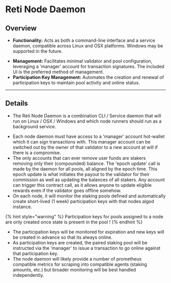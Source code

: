 # Reti Node Daemon

## Overview

* **Functionality:** Acts as both a command-line interface and a service daemon, compatible across Linux and OSX platforms. Windows may be supported in the future.

<!-- Here it says Windows MAY be supported in the future -->

* **Management:** Facilitates minimal validator and pool configuration, leveraging a 'manager' account for transaction signatures. The included UI is the preferred method of management.
* **Participation Key Management:** Automates the creation and renewal of participation keys to maintain pool activity and online status.

***

## Details

* The Reti Node Daemon is a combination CLI / Service daemon that will run on Linux / OSX / Windows and which node runners should run as a background service.

<!-- Here it says it will run on Windows. Which is true? -->

* Each node daemon must have access to a 'manager' account hot-wallet which it can sign transactions with. This manager account can be switched out by the owner of that validator to a new account at will if there is a compromise.
* The only accounts that can ever remove user funds are stakers removing only their (compounded) balance. The 'epoch update' call is made by the daemon for all pools, all aligned by the epoch time. This epoch update is what initiates the payout to the validator for their commission as well as updating the balances of all stakers. Any account can trigger this contract call, as it allows anyone to update eligible rewards even if the validator goes offline somehow.
* On each node, it will monitor the staking pools defined and automatically create short-lived (1 week) participation keys with that nodes algod instance.

{% hint style="warning" %}
Participation keys for pools assigned to a node are only created once state is present in the pool !
{% endhint %}

* The participation keys will be monitored for expiration and new keys will be created in advance so that its always online.
* As participation keys are created, the paired staking pool will be instructed via the 'manager' to issue a transaction to go online against that participation key.
* The node daemon will likely provide a number of prometheus compatible metrics for scraping into compatible agents (staking amounts, etc.) but broader monitoring will be best handled independently.
